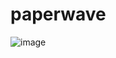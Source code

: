 # paperwave 
![image](https://github.com/user-attachments/assets/b9b56940-b0ce-40c1-aed2-c9818148ce26)
